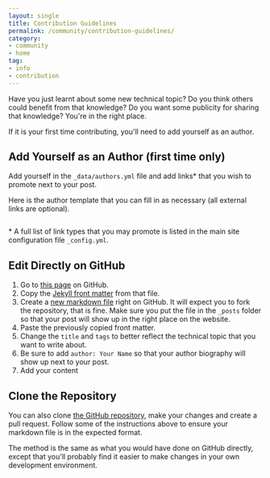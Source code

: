 ```yaml
---
layout: single
title: Contribution Guidelines
permalink: /community/contribution-guidelines/
category:
- community
- home
tag:
- info
- contribution
---
```


Have you just learnt about some new technical topic? Do you think others could benefit from that knowledge? Do you want some publicity for sharing that knowledge? You're in the right place.

If it is your first time contributing, you'll need to add yourself as an author.

## Add Yourself as an Author (first time only)
Add yourself in the `_data/authors.yml` file and add links\* that you wish to promote next to your post.

Here is the author template that you can fill in as necessary (all external links are optional).

```
```

\* A full list of link types that you may promote is listed in the main site configuration file `_config.yml`.

## Edit Directly on GitHub
1. Go to [this page](https://github.com/maxg203/docs/edit/master/_posts/2017-03-20-contribution-guidelines.md) on GitHub.
2. Copy the [Jekyll front matter](https://jekyllrb.com/docs/frontmatter/) from that file.
3. Create a [new markdown file](https://github.com/maxg203/docs/new/master/_posts) right on GitHub. It will expect you to fork the repository, that is fine. Make sure you put the file in the `_posts` folder so that your post will show up in the right place on the website.
4. Paste the previously copied front matter.
5. Change the `title` and `tags` to better reflect the technical topic that you want to write about.
6. Be sure to add `author: Your Name` so that your author biography will show up next to your post.
6. Add your content

## Clone the Repository
You can also clone [the GitHub repository](http://github.com/maxg203/docs), make your changes and create a pull request. Follow some of the instructions above to ensure your markdown file is in the expected format.

The method is the same as what you would have done on GitHub directly, except that you'll probably find it easier to make changes in your own development environment.
